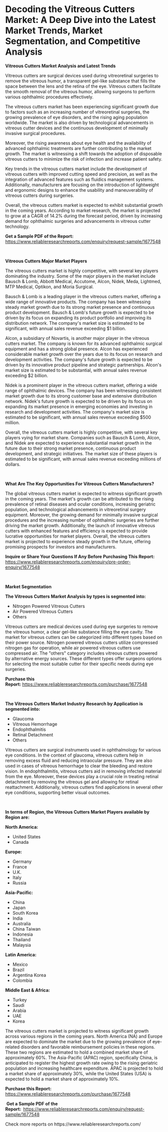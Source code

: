 <p><h1>Decoding the Vitreous Cutters Market: A Deep Dive into the Latest Market Trends, Market Segmentation, and Competitive Analysis</h1></p><p><strong>Vitreous Cutters Market Analysis and Latest Trends</strong></p>
<p><p>Vitreous cutters are surgical devices used during vitreoretinal surgeries to remove the vitreous humor, a transparent gel-like substance that fills the space between the lens and the retina of the eye. Vitreous cutters facilitate the smooth removal of the vitreous humor, allowing surgeons to perform various ophthalmic procedures effectively.</p><p>The vitreous cutters market has been experiencing significant growth due to factors such as an increasing number of vitreoretinal surgeries, the growing prevalence of eye disorders, and the rising aging population worldwide. The market is also driven by technological advancements in vitreous cutter devices and the continuous development of minimally invasive surgical procedures.</p><p>Moreover, the rising awareness about eye health and the availability of advanced ophthalmic treatments are further contributing to the market growth. The market is witnessing a shift towards the adoption of disposable vitreous cutters to minimize the risk of infection and increase patient safety.</p><p>Key trends in the vitreous cutters market include the development of vitreous cutters with improved cutting speed and precision, as well as the integration of advanced features such as fluidics management systems. Additionally, manufacturers are focusing on the introduction of lightweight and ergonomic designs to enhance the usability and maneuverability of vitreous cutters during surgeries.</p><p>Overall, the vitreous cutters market is expected to exhibit substantial growth in the coming years. According to market research, the market is projected to grow at a CAGR of 14.2% during the forecast period, driven by increasing demand for ophthalmic surgeries and advancements in vitreous cutter technology.</p></p>
<p><strong>Get a Sample PDF of the Report:&nbsp;</strong> <a href="https://www.reliableresearchreports.com/enquiry/request-sample/1677548">https://www.reliableresearchreports.com/enquiry/request-sample/1677548</a></p>
<p>&nbsp;</p>
<p><strong>Vitreous Cutters Major Market Players</strong></p>
<p><p>The vitreous cutters market is highly competitive, with several key players dominating the industry. Some of the major players in the market include Bausch & Lomb, Abbott Medical, Accutome, Alcon, Nidek, Meda, Lightmed, MTP Medical, Optikon, and Moria Surgical.</p><p>Bausch & Lomb is a leading player in the vitreous cutters market, offering a wide range of innovative products. The company has been witnessing steady market growth due to its strong market presence and continuous product development. Bausch & Lomb's future growth is expected to be driven by its focus on expanding its product portfolio and improving its distribution network. The company's market size is estimated to be significant, with annual sales revenue exceeding $1 billion.</p><p>Alcon, a subsidiary of Novartis, is another major player in the vitreous cutters market. The company is known for its advanced ophthalmic surgical equipment and has a strong global presence. Alcon has experienced considerable market growth over the years due to its focus on research and development activities. The company's future growth is expected to be driven by its innovative product pipeline and strategic partnerships. Alcon's market size is estimated to be substantial, with annual sales revenue exceeding $2 billion.</p><p>Nidek is a prominent player in the vitreous cutters market, offering a wide range of ophthalmic devices. The company has been witnessing consistent market growth due to its strong customer base and extensive distribution network. Nidek's future growth is expected to be driven by its focus on expanding its market presence in emerging economies and investing in research and development activities. The company's market size is estimated to be significant, with annual sales revenue exceeding $500 million.</p><p>Overall, the vitreous cutters market is highly competitive, with several key players vying for market share. Companies such as Bausch & Lomb, Alcon, and Nidek are expected to experience substantial market growth in the future due to their strong market presence, continuous product development, and strategic initiatives. The market size of these players is estimated to be significant, with annual sales revenue exceeding millions of dollars.</p></p>
<p>&nbsp;</p>
<p><strong>What Are The Key Opportunities For Vitreous Cutters Manufacturers?</strong></p>
<p><p>The global vitreous cutters market is expected to witness significant growth in the coming years. The market's growth can be attributed to the rising prevalence of retinal diseases and ocular conditions, increasing geriatric population, and technological advancements in vitreoretinal surgery equipment. Moreover, the growing demand for minimally invasive surgical procedures and the increasing number of ophthalmic surgeries are further driving the market growth. Additionally, the launch of innovative vitreous cutters with enhanced features and efficiency is expected to provide lucrative opportunities for market players. Overall, the vitreous cutters market is projected to experience steady growth in the future, offering promising prospects for investors and manufacturers.</p></p>
<p><strong>Inquire or Share Your Questions If Any Before Purchasing This Report:</strong> <a href="https://www.reliableresearchreports.com/enquiry/pre-order-enquiry/1677548">https://www.reliableresearchreports.com/enquiry/pre-order-enquiry/1677548</a></p>
<p>&nbsp;</p>
<p><strong>Market Segmentation</strong></p>
<p><strong>The Vitreous Cutters Market Analysis by types is segmented into:</strong></p>
<p><ul><li>Nitrogen Powered Vitreous Cutters</li><li>Air Powered Vitreous Cutters</li><li>Others</li></ul></p>
<p><p>Vitreous cutters are medical devices used during eye surgeries to remove the vitreous humor, a clear gel-like substance filling the eye cavity. The market for vitreous cutters can be categorized into different types based on their power source. Nitrogen powered vitreous cutters utilize compressed nitrogen gas for operation, while air powered vitreous cutters use compressed air. The "others" category includes vitreous cutters powered by alternative energy sources. These different types offer surgeons options for selecting the most suitable cutter for their specific needs during eye surgeries.</p></p>
<p><strong>Purchase this Report:&nbsp;</strong><a href="https://www.reliableresearchreports.com/purchase/1677548">https://www.reliableresearchreports.com/purchase/1677548</a></p>
<p>&nbsp;</p>
<p><strong>The Vitreous Cutters Market Industry Research by Application is segmented into:</strong></p>
<p><ul><li>Glaucoma</li><li>Vitreous Hemorrhage</li><li>Endophthalmitis</li><li>Retinal Detachment</li><li>Others</li></ul></p>
<p><p>Vitreous cutters are surgical instruments used in ophthalmology for various eye conditions. In the context of glaucoma, vitreous cutters help in removing excess fluid and reducing intraocular pressure. They are also used in cases of vitreous hemorrhage to clear the bleeding and restore vision. In endophthalmitis, vitreous cutters aid in removing infected material from the eye. Moreover, these devices play a crucial role in treating retinal detachment by removing the vitreous gel and allowing for retinal reattachment. Additionally, vitreous cutters find applications in several other eye conditions, supporting better visual outcomes.</p></p>
<p>&nbsp;</p>
<p><strong>In terms of Region, the Vitreous Cutters Market Players available by Region are:</strong></p>
<p>
    <p> <strong> North America: </strong>
        <ul>
            <li>United States</li>
            <li>Canada</li>
        </ul>
        </p> 
    <p> <strong> Europe: </strong>
        <ul>
            <li>Germany</li>
            <li>France</li>
            <li>U.K.</li>
            <li>Italy</li>
            <li>Russia</li>
        </ul>
        </p> 
    <p> <strong> Asia-Pacific: </strong>
        <ul>
            <li>China</li>
            <li>Japan</li>
            <li>South Korea</li>
            <li>India</li>
            <li>Australia</li>
            <li>China Taiwan</li>
            <li>Indonesia</li>
            <li>Thailand</li>
            <li>Malaysia</li>
        </ul>
        </p> 
    <p> <strong> Latin America: </strong>
        <ul>
            <li>Mexico</li>
            <li>Brazil</li>
            <li>Argentina Korea</li>
            <li>Colombia</li>
        </ul>
        </p> 
    <p> <strong> Middle East & Africa: </strong>
        <ul>
            <li>Turkey</li>
            <li>Saudi</li>
            <li>Arabia</li>
            <li>UAE</li>
            <li>Korea</li>
        </ul>
    </p>
    </p>
<p><p>The vitreous cutters market is projected to witness significant growth across various regions in the coming years. North America (NA) and Europe are expected to dominate the market due to the growing prevalence of eye-related disorders and favorable reimbursement policies in these regions. These two regions are estimated to hold a combined market share of approximately 60%. The Asia-Pacific (APAC) region, specifically China, is anticipated to register the highest growth rate owing to the rising geriatric population and increasing healthcare expenditure. APAC is projected to hold a market share of approximately 30%, while the United States (USA) is expected to hold a market share of approximately 10%.</p></p>
<p><strong>Purchase this Report: </strong><a href="https://www.reliableresearchreports.com/purchase/1677548">https://www.reliableresearchreports.com/purchase/1677548</a></p>
<p>&nbsp;<strong>Get a Sample PDF of the Report:&nbsp;&nbsp;</strong><a href="https://www.reliableresearchreports.com/enquiry/request-sample/1677548">https://www.reliableresearchreports.com/enquiry/request-sample/1677548</a></p>
<p><strong></strong></p>
<p>Check more reports on https://www.reliableresearchreports.com/</p>